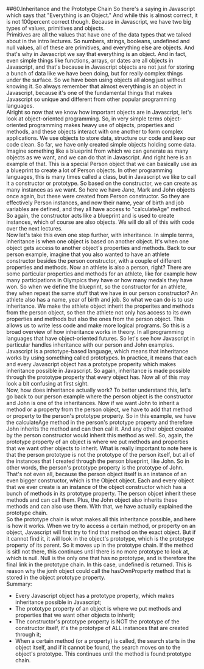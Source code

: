 ##60.Inheritance and the Prototype Chain
So there's a saying in Javascript which says that "Everything is an Object." And while this is almost correct, it is not 100percent correct though. Because in Javascript, we have two big types of values, primitives and objects.<br>
Primitives are all the values that have one of the data types that we talked about in the intro lectures. So numbers, strings, booleans, undefined and null values, all of these are primitives, and everything else are objects. And that's why in Javascript we say that everything is an object. And in fact, even simple things like functions, arrays, or dates are all objects in Javascript, and that's because in Javascript objects are not just for storing a bunch of data like we have been doing, but for really complex things under the surface. So we have been using objects all along just without knowing it. So always remember that almost everything is an object in Javascript, because it's one of the fundamental things that makes Javascript so unique and different from other popular programming languages.<br>
Alright so now that we know how important objects are in Javascript, let's look at object-oriented programming. So, in very simple terms object-oriented programming makes heavy use of objects, properties and methods, and these objects interact with one another to form complex applications. We use objects to store data, structure our code and keep our code clean. So far, we have only created simple objects holding some data. Imagine something like a blueprint from which we can generate as many objects as we want, and we can do that in Javascript. And right here is an example of that. This is a special Person object that we can basically use as a blueprint to create a lot of Person objects. In other programming languages, this is many times called a class, but in Javascript we like to call it a  constructor or prototype. So based on the constructor, we can create as many instances as we want. So here we have Jane, Mark and John objects once again, but these were created from Person constructor. So they are effectively Person instances, and now their name, year of birth and job variables are defined, and they all have access to "calculateAge" method. So again, the constructor acts like a blueprint and is used to create instances, which of course are also objects. We will do all of this with code over the next lectures.<br>
Now let's take this even one step further, with inheritance. In simple terms, inheritance is when one object is based on another object. It's when one object gets access to another object's properties and methods. Back to our person example, imagine that you also wanted to have an athlete constructor besides the person constructor, with a couple of different properties and methods. Now an athlete is also a person, right? There are some particular properties and methods for an athlete, like for example how many participations in Olympics they have or how many medals they have won. So when we define the blueprint, so the constructor for an athlete, they when repeat the same stuff that we have in our person constructor? An athlete also has a name, year of birth and job. So what we can do is to use inheritance. We make the athlete object inherit the properites and methods from the person object, so then the athlete not only has access to its own properties and methods but also the ones from the person object. This allows us to write less code and make more logical programs. So this is a broad overview of how inheritance works in theory. In all programming languages that have object-oriented futures. So let's see how Javascript in particular handles inheritance with our person and John examples.<br>
Javascript is a prototype-based language, which means that inheritance works by using something called prototypes. In practice, it means that each and every Javascript object has a prototype properity which makes inheritance possible in Javascript. So again, inheritance is made possible through the prototype property that every object has. Now all of this may look a bit confusing at first sight.<br>
Now, how does inheritance actually work? To better understand this, let's go back to our person example where the person object is the constructor and John is one of the inheritances. Now if we want John to inherit a method or a property from the person object, we have to add that method or property to the person's prototype property. So in this example, we have the calculateAge method in the person's prototype property and therefore John inherits the method and can then call it. And any other object created by the person constructor would inherit this method as well. So, again, the prototype property of an object is where we put methods and properties that we want other objects to inherit. What is really important to note here is that the person prototype is not the prototype of the person itself, but all of the instances that I created through the person blueprint, like John. So in other words, the person's prototype property is the prototype of John. That's not even all, because the person object itself is an instance of an even bigger constructor, which is the Object object. Each and every object that we ever create is an instance of the object constructor which has a bunch of methods in its prototype property. The person objcet inherit these methods and can call them. Plus, the John object also inherits these methods and can also use them. With that, we have actually explained the prototype chain.<br>
So the prototype chain is what makes all this inheritance possible, and here is how it works. When we try to access a certain method, or property on an object, Javascript will first try to find that method on the exact object. But if it cannot find it, it will look in the object's prototype, which is the prototype property of its parent. So it moves up in the prototype chain. If the method is sitll not there, this continues until there is no more prototype to look at, which is null. Null is the only one that has no prototype, and is therefore the final link in the prototype chain. In this case, undefined is returned. This is reason why the jonh object could call the hasOwnProperty method that is stored in the object prototype property. <br>
Summary:
- Every Javascript object has a prototype property, which makes inheritance possible in Javascript;
- The prototype property of an object is where we put methods and properties that we want other objects to inherit;
- The constructor's prototype property is NOT the prototype of the constructor itself, it's the prototype of ALL instances that are created through it;
- When a certain method (or a property) is called, the search starts in the object itself, and if it cannot be found, the search moves on to the object's prototype. This continues until the method is found:prototype chain.